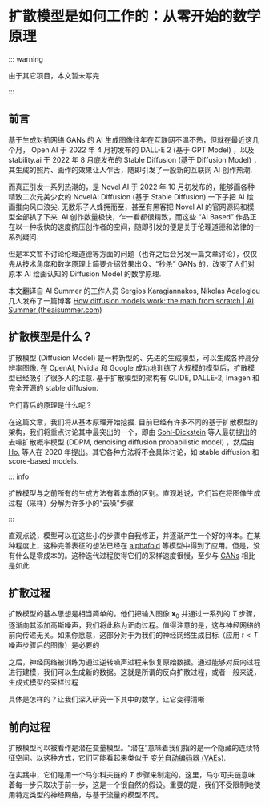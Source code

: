 # 扩散模型是如何工作的：从零开始的数学原理

::: warning

由于其它项目，本文暂未写完

:::

## 前言

基于生成对抗网络 GANs 的 AI 生成图像往年在互联网不温不热，但就在最近这几个月， Open AI 于 2022 年 4 月初发布的 DALL-E 2 (基于 GPT Model) ，以及 stability.ai 于 2022 年 8 月底发布的 Stable Diffusion (基于 Diffusion Model)  ，其生成的照片、画作的效果让人乍舌，随即引发了一股新的互联网 AI 创作热潮.  

而真正引发一系列热潮的，是 Novel AI 于 2022 年 10 月初发布的，能够画各种精致二次元美少女的 NovelAI Diffusion  (基于 Stable Diffusion) 一下子把 AI 绘画推向风口浪尖.  无数乐子人蜂拥而至，甚至有黑客把 Novel AI 的官网源码和模型全部扒了下来.  AI 创作数量极快，乍一看都很精致，而这些 “AI Based” 作品正在以一种极快的速度挤压创作者的空间，随即引发的便是关于伦理道德和法律的一系列疑问.  

但是本文暂不讨论伦理道德等方面的问题（也许之后会另发一篇文章讨论），仅仅先从技术角度和数学原理上简要介绍效果出众、“秒杀” GANs 的，改变了人们对原本 AI 绘画认知的 Diffusion Model 的数学原理.  

本文翻译自 AI Summer 的工作人员 Sergios Karagiannakos, Nikolas Adaloglou 几人发布了一篇博客 [How diffusion models work: the math from scratch | AI Summer (theaisummer.com)](https://theaisummer.com/diffusion-models/)

## 扩散模型是什么？

扩散模型 (Diffusion Model) 是一种新型的、先进的生成模型，可以生成各种高分辨率图像.  在 OpenAI, Nvidia 和 Google 成功地训练了大规模的模型后，扩散模型已经吸引了很多人的注意.  基于扩散模型的架构有 GLIDE, DALLE-2, Imagen 和 完全开源的 stable diffusion.

它们背后的原理是什么呢？

在这篇文章，我们将从基本原理开始挖掘.  目前已经有许多不同的基于扩散模型的架构，我们将重点讨论其中最突出的一个，即由 [Sohl-Dickstein](https://arxiv.org/abs/1503.03585) 等人最初提出的去噪扩散概率模型 (DDPM, denoising diffusion probabilistic model) ，然后由 [Ho.](https://arxiv.org/abs/2006.11239) 等人在 2020 年提出。其它各种方法将不会具体讨论，如 stable diffusion 和 score-based models.

::: info

扩散模型与之前所有的生成方法有着本质的区别。直观地说，它们旨在将图像生成过程（采样）分解为许多小的“去噪”步骤

:::

直观点说，模型可以在这些小的步骤中自我修正，并逐渐产生一个好的样本。在某种程度上，这种完善表征的想法已经在 [alphafold](https://youtu.be/nGVFbPKrRWQ?t=1148) 等模型中得到了应用。但是，没有什么是零成本的。这种迭代过程使得它们的采样速度很慢，至少与 [GANs](https://theaisummer.com/gan-computer-vision/) 相比是如此

## 扩散过程

扩散模型的基本思想是相当简单的。他们把输入图像 $\mathbf{x}_0$ 并通过一系列的 $T$ 步骤，逐渐向其添加高斯噪声，我们将此称为正向过程。值得注意的是，这与神经网络的前向传递无关。如果你愿意，这部分对于为我们的神经网络生成目标（应用 $t \lt T$ 噪声步骤后的图像）是必要的

之后，神经网络被训练为通过逆转噪声过程来恢复原始数据。通过能够对反向过程进行建模，我们可以生成新的数据。这就是所谓的反向扩散过程，或者一般来说，生成式模型的采样过程

具体是怎样的？让我们深入研究一下其中的数学，让它变得清晰

## 前向过程

扩散模型可以被看作是潜在变量模型。“潜在”意味着我们指的是一个隐藏的连续特征空间。以这种方式，它们可能看起来类似于 [变分自动编码器 (VAEs)](https://theaisummer.com/latent-variable-models/). 

在实践中，它们是用一个马尔科夫链的 $T$ 步骤来制定的。这里，马尔可夫链意味着每一步只取决于前一步，这是一个很自然的假设。重要的是，我们不受限制地使用特定类型的神经网络，与基于流量的模型不同。